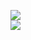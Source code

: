 [![](https://img.shields.io/badge/Made%20With-Github%20Spray-lightgrey.svg?style=for-the-badge&logo=github)](https://github.com/Annihil/github-spray#4860)  
[![](https://i.imgur.com/2DrTn0Z.gif)](https://github.com/Annihil/github-spray)